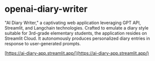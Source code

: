 # openai-diary-writer

"AI Diary Writer," a captivating web application leveraging GPT API, Streamlit, and Langchain technologies. Crafted to emulate a diary style suitable for 3rd-grade elementary students, the application resides on Streamlit Cloud. It autonomously produces personalized diary entries in response to user-generated prompts.

[https://ai-diary-app.streamlit.app/](https://ai-diary-app.streamlit.app/)
